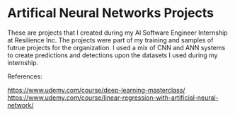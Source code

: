 # Artifical Neural Networks Projects
These are projects that I created during my Al Software Engineer Internship at Resilience Inc. The projects were part of my training and samples of futrue projects for the organization. I used a mix of CNN and ANN systems to create predictions and detections upon the datasets I used during my internship. 

References:

https://www.udemy.com/course/deep-learning-masterclass/
https://www.udemy.com/course/linear-regression-with-artificial-neural-network/

